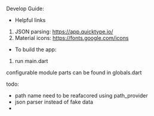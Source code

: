 Develop Guide:

- Helpful links
1. JSON parsing: https://app.quicktype.io/ 
2. Material icons: https://fonts.google.com/icons


- To build the app:
1. run main.dart

configurable module parts can be found in globals.dart

todo: 
- path name need to be reafacored using path_provider
- json parser instead of fake data
- 